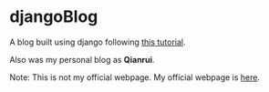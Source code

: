 # djangoBlog
A blog built using django following [this tutorial](https://www.zmrenwu.com/courses/django-blog-tutorial/).

Also was my personal blog as **Qianrui**.

Note: This is not my official webpage. My official webpage is [here](https://owen6314.github.io/).
